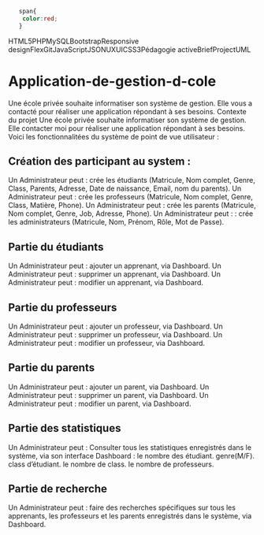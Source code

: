 ```css
   span{
    color:red;
   }
```
<span>HTML5</span><span>PHP</span><span>MySQL</span><span>Bootstrap</span><span>Responsive design</span><span>Flex</span><span>Git</span><span>JavaScript</span><span>JSON</span><span>UX</span><span>UI</span><span>CSS3</span><span>Pédagogie active</span><span>Brief</span><span>Project</span><span>UML</span>

# Application-de-gestion-d-cole
Une école privée souhaite informatiser son système de gestion. Elle vous a contacté  pour réaliser une application répondant à ses besoins.
Contexte du projet
Une école privée souhaite informatiser son système de gestion. Elle contacter moi pour réaliser une application répondant à ses besoins. Voici les fonctionnalitées du système de point de vue utilisateur :

## Création des participant au system :

Un Administrateur peut : crée les étudiants (Matricule, Nom complet, Genre, Class, Parents, Adresse, Date de naissance, Email, nom du parents).
Un Administrateur peut : crée les professeurs (Matricule, Nom complet, Genre, Class, Matière, Phone).
Un Administrateur peut : crée les parents (Matricule, Nom complet, Genre, Job, Adresse, Phone).
Un Administrateur peut : : crée les administrateurs (Matricule, Nom, Prénom, Rôle, Mot de Passe).
## Partie du étudiants

Un Administrateur peut : ajouter un apprenant, via Dashboard.
Un Administrateur peut : supprimer un apprenant, via Dashboard.
Un Administrateur peut : modifier un apprenant, via Dashboard.
## Partie du professeurs

Un Administrateur peut : ajouter un professeur, via Dashboard.
Un Administrateur peut : supprimer un professeur, via Dashboard.
Un Administrateur peut : modifier un professeur, via Dashboard.
## Partie du parents

Un Administrateur peut : ajouter un parent, via Dashboard.
Un Administrateur peut : supprimer un parent, via Dashboard.
Un Administrateur peut : modifier un parent, via Dashboard.
## Partie des statistiques

Un Administrateur peut : Consulter tous les statistiques enregistrés dans le système, via son interface Dashboard :
le nombre des étudiant.
genre(M/F).
class d’étudiant.
le nombre de class.
le nombre de professeurs.
## Partie de recherche
Un Administrateur peut : faire des recherches spécifiques sur tous les apprenants, les professeurs et les parents enregistrés dans le système, via Dashboard.
